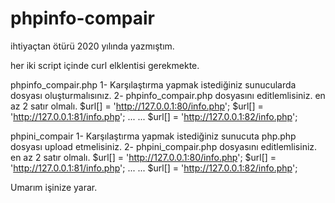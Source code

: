 # phpinfo-compair

ihtiyaçtan ötürü 2020 yılında yazmıştım.

her iki script içinde curl elklentisi gerekmekte.

phpinfo_compair.php
1- Karşılaştırma yapmak istediğiniz sunucularda <?php phpinfo();  ?> dosyası oluşturmalısınız.
2- phpinfo_compair.php dosyasını editlemlisiniz. en az 2 satır olmalı.
        $url[] = 'http://127.0.0.1:80/info.php';
	$url[] = 'http://127.0.0.1:81/info.php';
        ...
        ...
	$url[] = 'http://127.0.0.1:82/info.php';

phpini_compair
1- Karşılaştırma yapmak istediğiniz sunucuta  php.php dosyası upload etmelisiniz.
2- phpini_compair.php dosyasını editlemlisiniz. en az 2 satır olmalı.
        $url[] = 'http://127.0.0.1:80/info.php';
	$url[] = 'http://127.0.0.1:81/info.php';
        ...
        ...
	$url[] = 'http://127.0.0.1:82/info.php';

Umarım işinize yarar.
